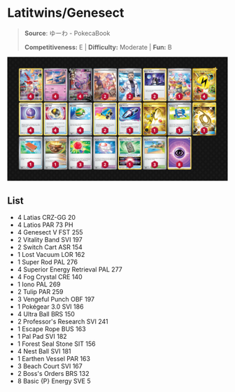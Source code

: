 # Latitwins/Genesect

> **Source**: ゆーわ - PokecaBook
> 
> **Competitiveness:** E | **Difficulty:** Moderate | **Fun:** B

![decklist](../../!Images/Standard/09BST-PAF/Latitwins-Genesect.PNG)

## List
* 4 Latias CRZ-GG 20
* 4 Latios PAR 73 PH
* 4 Genesect V FST 255
* 2 Vitality Band SVI 197
* 2 Switch Cart ASR 154
* 1 Lost Vacuum LOR 162
* 1 Super Rod PAL 276
* 4 Superior Energy Retrieval PAL 277
* 4 Fog Crystal CRE 140
* 1 Iono PAL 269
* 2 Tulip PAR 259
* 3 Vengeful Punch OBF 197
* 1 Pokégear 3.0 SVI 186
* 4 Ultra Ball BRS 150
* 2 Professor's Research SVI 241
* 1 Escape Rope BUS 163
* 1 Pal Pad SVI 182
* 1 Forest Seal Stone SIT 156
* 4 Nest Ball SVI 181
* 1 Earthen Vessel PAR 163
* 3 Beach Court SVI 167
* 2 Boss's Orders BRS 132
* 8 Basic {P} Energy SVE 5
